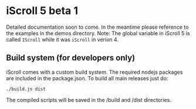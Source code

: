 # iScroll 5 beta 1

Detailed documentation soon to come. In the meantime please reference to the examples in the demos directory.
Note: The global variable in iScroll 5 is called `IScroll` while it was `iScroll` in verion 4.

## Build system (for developers only)

iScroll comes with a custom build system. The required nodejs packages are included in the package.json. To build all main releases just do:

	./build.js dist

The compiled scripts will be saved in the /build and /dist directories.
